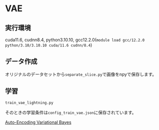 # VAE

## 実行環境
cuda11.6, cudnn8.4, python3.10.10, gcc12.2.0(`module load gcc/12.2.0 python/3.10/3.10.10 cuda/11.6 cudnn/8.4`)


## データ作成
オリジナルのデータセットから```separate_slice.py```で画像をnpyで保存します。


## 学習
```train_vae_lightning.py``` 


そのときの学習条件は```config_train_vae.json```に保存されています。




[Auto-Encoding Variational Bayes](https://arxiv.org/abs/1312.6114)

